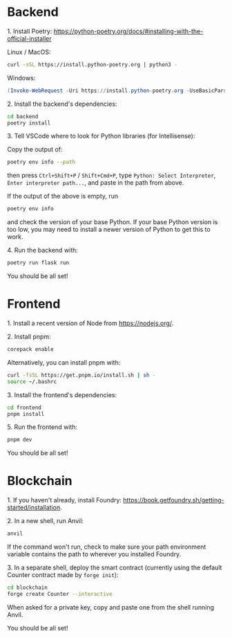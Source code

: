 # Backend

1\. Install Poetry: <https://python-poetry.org/docs/#installing-with-the-official-installer>

Linux / MacOS:
```sh
curl -sSL https://install.python-poetry.org | python3 -
```

Windows:
```powershell
(Invoke-WebRequest -Uri https://install.python-poetry.org -UseBasicParsing).Content | py -
```

2\. Install the backend's dependencies:
```sh
cd backend
poetry install
```

3\. Tell VSCode where to look for Python libraries (for Intellisense):

Copy the output of:
```sh
poetry env info --path
```
then press `Ctrl+Shift+P` / `Shift+Cmd+P`, type `Python: Select Interpreter`, `Enter interpreter path...`, and paste in the path from above.

If the output of the above is empty, run
```sh
poetry env info
```
and check the version of your base Python. If your base Python version is too low, you may need to install a newer version of Python to get this to work.

4\. Run the backend with:
```sh
poetry run flask run
```

You should be all set!

# Frontend

1\. Install a recent version of Node from <https://nodejs.org/>.

2\. Install pnpm:

```sh
corepack enable
```

Alternatively, you can install pnpm with:

```sh
curl -fsSL https://get.pnpm.io/install.sh | sh -
source ~/.bashrc
```

3\. Install the frontend's dependencies:
```sh
cd frontend
pnpm install
```

5\. Run the frontend with:
```sh
pnpm dev
```

You should be all set!

# Blockchain

1\. If you haven't already, install Foundry: <https://book.getfoundry.sh/getting-started/installation>.

2\. In a new shell, run Anvil:

```sh
anvil
```

If the command won't run, check to make sure your path environment variable contains the path to wherever you installed Foundry.

3\. In a separate shell, deploy the smart contract (currently using the default Counter contract made by `forge init`):

```sh
cd blockchain
forge create Counter --interactive
```

When asked for a private key, copy and paste one from the shell running Anvil.

You should be all set!
